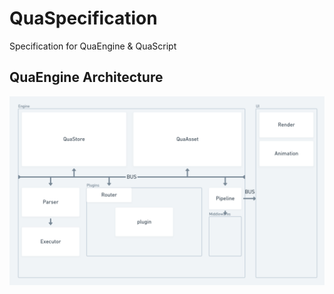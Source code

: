 # QuaSpecification
Specification for QuaEngine & QuaScript

## QuaEngine Architecture

![](./images/QuaEngine-Architecture.png)